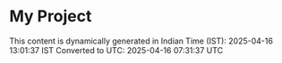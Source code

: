 # My Project

This content is dynamically generated in Indian Time (IST): 2025-04-16 13:01:37 IST
Converted to UTC: 2025-04-16 07:31:37 UTC
